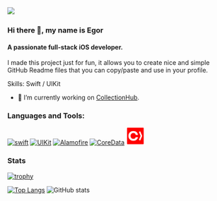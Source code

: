 <!--
**Laurenande/laurenande** is a ✨ _special_ ✨ repository because its `README.md` (this file) appears on your GitHub profile.

Here are some ideas to get you started:

- 🔭 I’m currently working on ...
- 🌱 I’m currently learning ...
- 👯 I’m looking to collaborate on ...
- 🤔 I’m looking for help with ...
- 💬 Ask me about ...
- 📫 How to reach me: ...
- 😄 Pronouns: ...
- ⚡ Fun fact: ...
-->
<img src='https://camo.githubusercontent.com/899356292ca4eda30ae473812e84056a83ade9d04e836742224853cfbd63c127/68747470733a2f2f63617073756c652d72656e6465722e76657263656c2e6170702f6170693f747970653d776176696e6726636f6c6f723d6772616469656e74266865696768743d3230302673656374696f6e3d68656164657226746578743d57686174277325323055703f26616e696d6174696f6e3d7477696e6b6c696e6726666f6e7453697a653d3430'>

### Hi there 👋, my name is Egor
#### A passionate full-stack iOS developer.
I made this project just for fun, it allows you to create nice and simple GitHub Readme files that you can copy/paste and use in your profile.

Skills: Swift / UIKit 

- 🔭 I’m currently working on [<span>CollectionHub</span>](https://testflight.apple.com/join/8c9qXW1b). 

### Languages and Tools:
[<img src='https://developer.apple.com/swift/images/swift-logo.svg' alt='swift' height='40'>](https://www.swift.org) 
[<img src='https://cdn1.specialist.ru/Content/Image/News/uikit.jpg' alt='UIKit' height='40' width='40'>](https://developer.apple.com/documentation/uikit)
[<img src='https://avatars.githubusercontent.com/u/7774181?s=200&v=4' alt='Alamofire' height='40' >](https://github.com/Alamofire/Alamofire)
[<img src='https://habrastorage.org/r/w1560/getpro/habr/post_images/10b/0e6/5ef/10b0e65efd9b395b8e3e3b9f41bdc354.png' alt='CoreData' height='40' >](https://developer.apple.com/documentation/coredata/)
[<img src='https://raw.githubusercontent.com/CocoaPods/Design/master/assets/logo.png' alt='CocoaPods' height='40' >](https://cocoapods.org)
### Stats
[![trophy](https://github-profile-trophy.vercel.app/?username=laurenande)](https://github.com/ryo-ma/github-profile-trophy)

[![Top Langs](https://github-readme-stats.vercel.app/api/top-langs/?username=laurenande)](https://github.com/anuraghazra/github-readme-stats)
![GitHub stats](https://github-readme-stats.vercel.app/api?username=laurenande&show_icons=true&count_private=true)  


